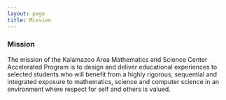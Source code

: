 ```yaml
---
layout: page
title: Mission
---
```


<h3>Mission</h3>

The mission of the Kalamazoo Area Mathematics and Science Center Accelerated Program is to design and deliver educational experiences to selected students who will benefit from a highly rigorous, sequential and integrated exposure to mathematics, science and computer science in an environment where respect for self and others is valued.
